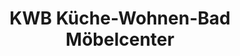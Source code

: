 ---
title: "KWB Küche-Wohnen-Bad Möbelcenter"
url: /riedlingen/kwb-kueche-wohnen-bad-moebelcenter/
shop: Möbel
---